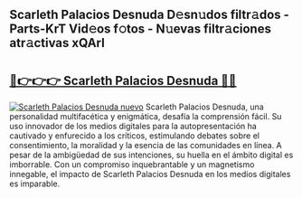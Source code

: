 ## Scarleth Palacios Desnuda D𝚎sn𝚞dos filtr𝚊dos - Parts-KrT Vid𝚎os f𝚘tos - N𝚞evas filtr𝚊ciones atr𝚊ctivas xQArI

# <h2><a href="http://mbdwwmw.tromn.icu/?c=Scarleth+Palacios+Desnuda">🔗👉👉👉 Scarleth Palacios Desnuda 🔗🔗</a></h2>

[![Scarleth Palacios Desnuda nuevo](https://i.imgur.com/pEAQMta.gif)](http://mbdwwmw.tromn.icu/?c=Scarleth+Palacios+Desnuda)
Scarleth Palacios Desnuda, una personalidad multifacética y enigmática, desafía la comprensión fácil. Su uso innovador de los medios digitales para la autopresentación ha cautivado y enfurecido a los críticos, estimulando debates sobre el consentimiento, la moralidad y la esencia de las comunidades en línea. A pesar de la ambigüedad de sus intenciones, su huella en el ámbito digital es imborrable. Con un compromiso inquebrantable y un magnetismo innegable, el impacto de Scarleth Palacios Desnuda en los medios digitales es imparable.
